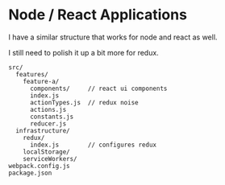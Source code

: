 # Node / React Applications

I have a similar structure that works for node and react as well.

I still need to polish it up a bit more for redux.

```
src/
  features/
    feature-a/
      components/     // react ui components
      index.js
      actionTypes.js  // redux noise
      actions.js
      constants.js
      reducer.js
  infrastructure/
    redux/
      index.js        // configures redux
    localStorage/
    serviceWorkers/
webpack.config.js
package.json
```